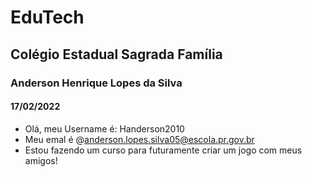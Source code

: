 # EduTech
## Colégio Estadual Sagrada Família
### Anderson Henrique Lopes da Silva
#### 17/02/2022
- Olá, meu Username é: Handerson2010
- Meu emal é @anderson.lopes.silva05@escola.pr.gov.br
- Estou fazendo um curso para futuramente criar um jogo com meus amigos!
